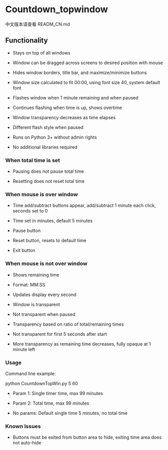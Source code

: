 # Countdown_topwindow

中文版本请查看 READM_CN.md

## Functionality

- Stays on top of all windows

- Window can be dragged across screens to desired position with mouse

- Hides window borders, title bar, and maximize/minimize buttons 

- Window size calculated to fit 00:00, using font size 40, system default font

- Flashes window when 1 minute remaining and when paused

- Continues flashing when time is up, shows overtime 

- Window transparency decreases as time elapses

- Different flash style when paused

- Runs on Python 3+ without admin rights 

- No additional libraries required

### When total time is set

- Pausing does not pause total time

- Resetting does not reset total time

### When mouse is over window

- Time add/subtract buttons appear, add/subtract 1 minute each click, seconds set to 0

- Time set in minutes, default 5 minutes 

- Pause button

- Reset button, resets to default time

- Exit button

### When mouse is not over window  

- Shows remaining time 

- Format: MM:SS

- Updates display every second

- Window is transparent

- Not transparent when paused 

- Transparency based on ratio of total/remaining times

- Not transparent for first 5 seconds after start

- More transparency as remaining time decreases, fully opaque at 1 minute left

### Usage

Command line example:

python CountdownTopWin.py 5 60

- Param 1: Single timer time, max 99 minutes 

- Param 2: Total time, max 99 minutes

- No params: Default single time 5 minutes, no total time

### Known Issues

- Buttons must be exited from button area to hide, exiting time area does not auto-hide
